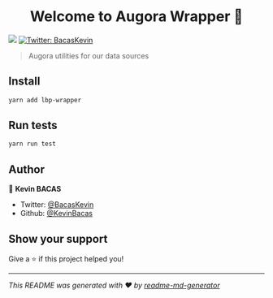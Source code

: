 <h1 align="center">Welcome to Augora Wrapper 👋</h1>
<p>
  <img src="https://img.shields.io/badge/version-0.8.2-blue.svg?cacheSeconds=2592000" />
  <a href="https://twitter.com/BacasKevin">
    <img alt="Twitter: BacasKevin" src="https://img.shields.io/twitter/follow/BacasKevin.svg?style=social" target="_blank" />
  </a>
</p>

> Augora utilities for our data sources

## Install

```sh
yarn add lbp-wrapper
```

## Run tests

```sh
yarn run test
```

## Author

👤 **Kevin BACAS**

- Twitter: [@BacasKevin](https://twitter.com/BacasKevin)
- Github: [@KevinBacas](https://github.com/KevinBacas)

## Show your support

Give a ⭐️ if this project helped you!

---

_This README was generated with ❤️ by [readme-md-generator](https://github.com/kefranabg/readme-md-generator)_
